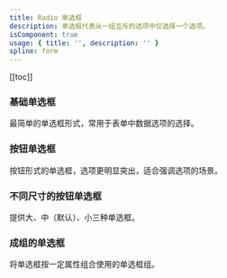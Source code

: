 ```yaml
---
title: Radio 单选框
description: 单选框代表从一组互斥的选项中仅选择一个选项。
isComponent: true
usage: { title: '', description: '' }
spline: form
---
```


[[toc]]

<script>
import Usage from "../DocUsage.svelte"
</script>

<Usage></Usage>

### 基础单选框

最简单的单选框形式，常用于表单中数据选项的选择。

<script>
import Base from '../../example/Base.svelte'
</script>

<Base></Base>

### 按钮单选框

按钮形式的单选框，选项更明显突出，适合强调选项的场景。

<script>
import Type from '../../example/Type.svelte'
</script>

<Type></Type>

### 不同尺寸的按钮单选框

提供大、中（默认）、小三种单选框。

<script>
import Size from '../../example/Size.svelte'
</script>

<Size></Size>

### 成组的单选框

将单选框按一定属性组合使用的单选框组。

<script>
import Group from '../../example/Group.svelte'
</script>

<Group></Group>

